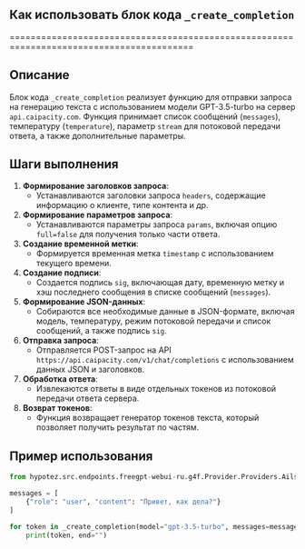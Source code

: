 ## Как использовать блок кода `_create_completion`
=========================================================================================

Описание
-------------------------
Блок кода `_create_completion` реализует функцию для отправки запроса на генерацию текста с использованием модели GPT-3.5-turbo на сервер `api.caipacity.com`. Функция принимает список сообщений (`messages`), температуру (`temperature`), параметр `stream` для потоковой передачи ответа, а также дополнительные параметры. 

Шаги выполнения
-------------------------
1. **Формирование заголовков запроса**:
   - Устанавливаются заголовки запроса `headers`, содержащие информацию о клиенте, типе контента и др.
2. **Формирование параметров запроса**:
   - Устанавливаются параметры запроса `params`, включая опцию `full=false` для получения только части ответа.
3. **Создание временной метки**:
   - Формируется временная метка `timestamp` с использованием текущего времени.
4. **Создание подписи**:
   - Создается подпись `sig`, включающая дату, временную метку и хэш последнего сообщения в списке сообщений (`messages`).
5. **Формирование JSON-данных**:
   - Собираются все необходимые данные в JSON-формате, включая модель, температуру, режим потоковой передачи и список сообщений, а также подпись `sig`.
6. **Отправка запроса**:
   - Отправляется POST-запрос на API `https://api.caipacity.com/v1/chat/completions` с использованием данных JSON и заголовков.
7. **Обработка ответа**:
   - Извлекаются ответы в виде отдельных токенов из потоковой передачи ответа сервера.
8. **Возврат токенов**:
   - Функция возвращает генератор токенов текста, который позволяет получить результат по частям.


Пример использования
-------------------------

```python
from hypotez.src.endpoints.freegpt-webui-ru.g4f.Provider.Providers.Ails import _create_completion

messages = [
    {"role": "user", "content": "Привет, как дела?"}
]

for token in _create_completion(model="gpt-3.5-turbo", messages=messages, stream=True):
    print(token, end="")
```